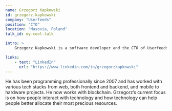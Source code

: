 ```yaml
---
name: Grzegorz Kapkowski
id: grzegorz-kapkowski
company: "Userfeeds"
position: "CTO"
location: "Masovia, Poland"
talk_id: my-cool-talk

intro: >
    Grzegorz Kapkowski is a software developer and the CTO of Userfeeds.

links:
    - text: "LinkedIn"
      url: "https://www.linkedin.com/in/grzegorzkapkowski"
---
```


He has been programming professionally since 2007 and has worked with various tech stacks from web, both frontend and backend, and mobile to hardware projects. He now works with blockchain. Grzegorz’s current focus is on how people interact with technology and how technology can help people better allocate their most precious resources.
